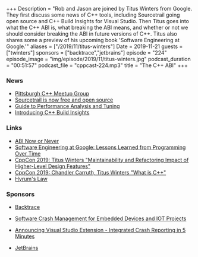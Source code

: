 +++
Description = "Rob and Jason are joined by Titus Winters from Google. They first discuss some news of C++ tools, including Sourcetrail going open source and C++ Build Insights for Visual Studio. Then Titus goes into what the C++ ABI is, what breaking the ABI means, and whether or not we should consider breaking the ABI in future versions of C++. Titus also shares some a preview of his upcoming book 'Software Engineering at Google.'"
aliases = ["/2019/11/titus-winters"]
Date = 2019-11-21
guests = ["twinters"]
sponsors = ["backtrace","jetbrains"]
episode = "224"
episode_image = "img/episode/2019/11/titus-winters.jpg"
podcast_duration = "00:51:57"
podcast_file = "cppcast-224.mp3"
title = "The C++ ABI"
+++

### News ###

 - [Pittsburgh C++ Meetup Group](https://www.meetup.com/Pittsburgh-C-Meetup-Group/)
 - [Sourcetrail is now free and open source](https://www.sourcetrail.com/blog/open_source/)
 - [Guide to Performance Analysis and Tuning](https://www.bfilipek.com/2019/11/perfguidecpu.html)
 - [Introducing C++ Build Insights](https://devblogs.microsoft.com/cppblog/introducing-c-build-insights/)

### Links ###

 - [ABI Now or Never](http://www.open-std.org/jtc1/sc22/wg21/docs/papers/2019/p1863r0.pdf)
 - [Software Engineering at Google: Lessons Learned from Programming Over Time](https://amzn.to/345qeqJ)
 - [CppCon 2019: Titus Winters "Maintainability and Refactoring Impact of Higher-Level Design Features"](https://www.youtube.com/watch?v=v_yzLe-wnfk)
 - [CppCon 2019: Chandler Carruth, Titus Winters "What is C++"](https://www.youtube.com/watch?v=LJh5QCV4wDg)
 - [Hyrum's Law](https://www.hyrumslaw.com/)
 
### Sponsors ###

- [Backtrace](https://backtrace.io/?utm_source=CppCast&utm_medium=CppCast)
- [Software Crash Management for Embedded Devices and IOT Projects](https://hello.backtrace.io/sw-crash-management-for-embedded-devices-12/5/2019?utm_campaign=IoT%2FEmbedded%20Devices%20-%20Webinar%20-%20SW%20Crash%2012%2F5%2F2019%20-%20CPP%20Cast&utm_source=CPPCast)
- [Announcing Visual Studio Extension - Integrated Crash Reporting in 5 Minutes](https://backtrace.io/blog/features/visual-studio/)

- [JetBrains](https://www.jetbrains.com/cpp/?utm_source=cppcast&utm_medium=podcast&utm_content=cppcast-podcast&utm_campaign=cpp)